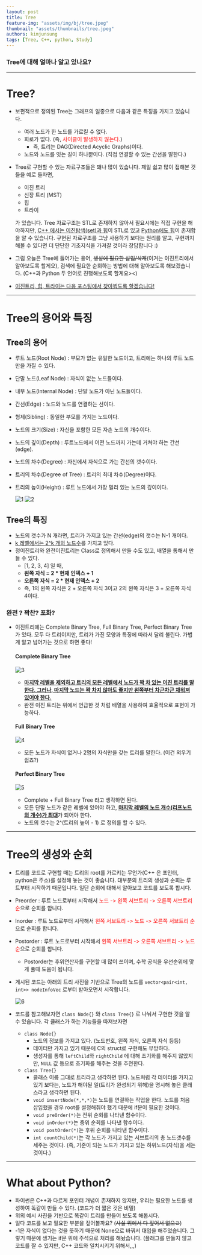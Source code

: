 ```yaml
---
layout: post
title: Tree
feature-img: "assets/img/bj/tree.jpeg"
thumbnail: "assets/thumbnails/tree.jpeg"
authors: kimjunsung
tags: [Tree, C++, python, Study] 
---
```


### Tree에 대해 얼마나 알고 있나요?


---
# Tree?

- 보편적으로 정의된 Tree는 그래프의 일종으로 다음과 같은 특징을 가지고 있습니다.

  - 여러 노드가 한 노드를 가르킬 수 없다.
  - 회로가 없다. (즉, <span style = "color : red">사이클이 발생하지 않는다.</span>)
    - 즉, 트리는 DAG(Directed Acyclic Graphs)이다.
  - 노드와 노드를 잇는 길이 하나뿐이다. (직접 연결할 수 있는 간선을 말한다.)

- Tree로 구현할 수 있는 자료구조들은 꽤나 많이 있습니다. 제일 쉽고 많이 접해본 것들을 예로 들자면,

  - 이진 트리
  - 신장 트리 (MST)
  - 힙
  - 트라이

  가 있습니다. Tree 자료구조는 STL로 존재하지 않아서 필요시에는 직접 구현을 해야하지만, <u>C++ 에서는 이진탐색(set)과 힙</u>이 STL로 있고 <u>Python에도 힙</u>이 존재함을 알 수 있습니다. 구현된 자료구조를 그냥 사용하기 보다는 원리를 알고, 구현까지 해볼 수 있다면 더 단단한 기초지식을 가져갈 것이라 장담합니다 :)

- 그럼 오늘은 Tree에 들어가는 용어, ~~생성에 필요한 삽입/삭제~~(이거는 이진트리에서 알아보도록 할게오), 검색에 필요한 순회하는 방법에 대해 알아보도록 해보겠습니다. (C++과 Python 두 언어로 진행해보도록 할게요><) 

- <u>이진트리, 힙, 트라이는 다음 포스팅에서 찾아뵙도록 할겠습니다!</u>

---

# Tree의 용어와 특징

## Tree의 용어

- 루트 노드(Root Node) : 부모가 없는 유일한 노드이고, 트리에는 하나의 루트 노드만을 가질 수 있다.

- 단말 노드(Leaf Node) : 자식이 없는 노드들이다.

- 내부 노드(Internal Node) : 단말 노드가 아닌 노드들이다.

- 간선(Edge) : 노드와 노드를 연결하는 선이다.

- 형제(Sibling) : 동일한 부모를 가지는 노드이다.

- 노드의 크기(Size) : 자신을 포함한 모든 자손 노드의 개수이다.

- 노드의 깊이(Depth) : 루트노드에서 어떤 노드까지 가는데 거쳐야 하는 간선(edge).

- 노드의 차수(Degree) : 자신에서 자식으로 가는 간선의 갯수이다.

- 트리의 차수(Degree of Tree) : 트리의 최대 차수(Degree)이다.

- 트리의 높이(Height) : 루트 노드에서 가장 멀리 있는 노드의 깊이이다.

  ![1](https://user-images.githubusercontent.com/37113547/97386480-3f303c00-1917-11eb-99ec-73f2311b7ca6.jpeg)
  ![2](https://user-images.githubusercontent.com/37113547/97386482-3fc8d280-1917-11eb-9d47-7e3ef0552dd1.jpeg)

## Tree의 특징

- 노드의 갯수가 N 개라면, 트리가 가지고 있는 간선(edge)의 갯수는 N-1 개이다.
- <u>k 레벨에서는 2^k 개의 노드수</u>를 가지고 있다.
- 정이진트리와 완전이진트리는 Class로 정의해서 만들 수도 있고, 배열을 통해서 만들 수 있다.
  - [1, 2, 3, 4] 일 때,
  - **왼쪽 자식 = 2 * 현재 인덱스 + 1**
  - **오른쪽 자식 = 2 * 현재 인덱스 + 2**
  - 즉, 1의 왼쪽 자식은 2 + 오른쪽 자식 3이고 2의 왼쪽 자식은 3 + 오른쪽 자식 4이다.

### 완전 ? 꽉찬? 포화?

- 이진트리에는 Complete Binary Tree, Full Binary Tree, Perfect Binary Tree 가 있다. 모두 다 트리이지만, 트리가 가진 모양과 특징에 따라서 달리 불린다. 가볍게 알고 넘어가는 것으로 하면 좋다!

  #### Complete Binary Tree

  ![3](https://user-images.githubusercontent.com/37113547/97387221-f11c3800-1918-11eb-8e8c-61a6b1fb7c28.jpeg)

  - <u>**마지막 레벨을 제외하고 트리의 모든 레벨에서 노드가 꽉 차 있는 이진 트리를 말한다. 그러나, 마지막 노드는 꽉 차지 않아도 좋지만 왼쪽부터 차근차근 채워져 있어야 한다.**</u>
  - 완전 이진 트리는 위에서 언급한 것 처럼 배열을 사용하여 효율적으로 표현이 가능하다.

  #### Full Binary Tree

  ![4](https://user-images.githubusercontent.com/37113547/97387227-f24d6500-1918-11eb-9fef-7cb929d47bdc.jpeg)

  - 모든 노드가 자식이 없거나 2명의 자식만을 갖는 트리를 말한다. (이건 외우기 쉽죠?)

  #### Perfect Binary Tree

  

  ![5](97387230-f24d6500-1918-11eb-9174-6a450be44ee7-20201028122940329.jpeg)

  - Complete + Full Binary Tree 라고 생각하면 된다.
  - 모든 단말 노드가 같은 레벨에 있어야 하고, <u>**마지막 레벨의 노드 개수(리프노드의 개수)가 최대**</u>가 되어야 한다.
  - 노드의 갯수는 2^(트리의 높이 - 1) 로 정의를 할 수 있다.

---

# Tree의 생성와 순회

- 트리를 코드로 구현할 때는 트리의 root를 가르키는 무언가(C++ 은 포인터, python은 주소)를 설정해 놓는 것이 좋습니다. 대부분의 트리의 생성과 순회는 루트부터 시작하기 때문입니다. 일단 순회에 대해서 알아보고 코드를 보도록 합시다.

- Preorder : 루트 노드로부터 시작해서 <span style = "color : red">노드 -> 왼쪽 서브트리 -> 오른쪽 서브트리 순</span>으로 순회를 합니다.

- Inorder : 루트 노드로부터 시작해서 <span style = "color : red">왼쪽 서브트리 -> 노드 -> 오른쪽 서브트리 순</span>으로 순회를 합니다.

- Postorder : 루트 노드로부터 시작해서 <span style = "color : red">왼쪽 서브트리 -> 오른쪽 서브트리 -> 노드 순</span>으로 순회를 합니다.

  + Postorder는 후위연산자를 구현할 때 많이 쓰이며, 수학 공식을 우선순위에 맞게 풀때 도움이 됩니다.

- 게시된 코드는 아래의 트리 사진을 기반으로 Tree의 노드를 `vector<pair<int, int>> nodeInfoVec` 로부터 받아오면서 시작합니다.

  ![6](97387234-f2e5fb80-1918-11eb-9aa0-7485fc6bb9a6.jpeg)

  <script src="https://gist.github.com/Coreenee/b117cb65c9e7ffaed97a0cce67bf7079.js"></script>

- 코드를 참고해보자면 `class Node{}` 와 `class Tree{}` 로 나눠서 구현한 것을 알 수 있습니다. 각 클래스가 하는 기능들을 따져보자면

  - `class Node{}`
    - 노드의 정보를 가지고 있다. (노드번호, 왼쪽 자식, 오른쪽 자식 등등)
    - 데이터만 가지고 있기 때문에 C의 struct로 구현해도 무방하다.
    - 생성자를 통해 `leftChild`와 `rightChild` 에 대해 초기화를 해주지 않았지만, `NULL` 값 등으로 초기화를 해주는 것을 추천한다.
  - `class Tree{}`
    - 클래스 이름 그대로 트리라고 생각하면 된다. 노드처럼 각 데이터를 가지고 있기 보다는, 노드가 해야될 일(트리가 완성되기 위해)을 명시해 놓은 클래스라고 생각하면 된다.
    - `void insertNode(*,*,*)`는 노드를 연결하는 작업을 한다. 노드를 처음 삽입했을 경우 root를 설정해줘야 했기  때문에 if문이 필요한 것이다.
    - `void preOrder(*)`는 전위 순회를 나타낸 함수이다.
    - `void inOrder(*)`는 중위 순회를 나타낸 함수이다.
    - `void postOrder(*)`는 후위 순회를 나타낸 함수이다.
    - `int countChild(*)`는 각 노드가 가지고 있는 서브트리의 총 노드갯수를 세주는 것이다. (즉, 기준이 되는 노드가 가지고 있는 하위노드(자식)을 세는 것이다.)



---

# What about Python?

- 파이썬은 C++과 다르게 포인터 개념이 존재하지 않지만, 우리는 필요한 노드를 생성하여 똑같이 만들 수 있다. (코드가 더 짧은 것은 비밀)
- 위의 예시 사진을 기반으로 똑같이 트리를 만들어 보도록 해봅시다.
- 일다 코드를 보고 필요한 부분을 짚어볼까요? (~~사실 위에서 다 짚어서 없으ㄹ~~)
- -1은 자식이 없다는 것을 뜻하기 때문에 None으로 바꿔서 대입을 해주었습니다. 그렇기 때문에 생기는 if문 위에 주석으로 처리를 해놨습니다. (플래그를 만들지 않고 코드를 짤 수 있지만, C++ 코드와 일치시키기 위해서,,,)

<script src="https://gist.github.com/Coreenee/63a7d62d162860fc4148f7198cfa6ae5.js"></script>



